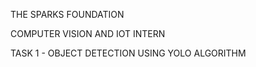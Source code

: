 THE SPARKS FOUNDATION

COMPUTER VISION AND IOT INTERN

TASK 1 - OBJECT DETECTION USING YOLO ALGORITHM
